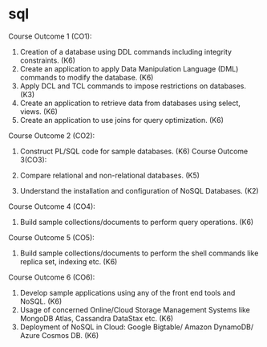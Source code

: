 # sql
Course Outcome 1 (CO1):
1. Creation of a database using DDL commands including integrity constraints. (K6)
2. Create an application to apply Data Manipulation Language (DML) commands to
modify the database. (K6)
3. Apply DCL and TCL commands to impose restrictions on databases. (K3)
4. Create an application to retrieve data from databases using select, views. (K6)
5. Create an application to use joins for query optimization. (K6)

Course Outcome 2 (CO2):

1. Construct PL/SQL code for sample databases. (K6)
Course Outcome 3(CO3):

1. Compare relational and non-relational databases. (K5)
2. Understand the installation and configuration of NoSQL Databases. (K2)

Course Outcome 4 (CO4):

1. Build sample collections/documents to perform query operations. (K6)

Course Outcome 5 (CO5):

1. Build sample collections/documents to perform the shell commands like replica set,
 indexing etc. (K6)

Course Outcome 6 (CO6):

1. Develop sample applications using any of the front end tools and NoSQL. (K6)
2. Usage of concerned Online/Cloud Storage Management Systems like MongoDB
Atlas, Cassandra DataStax etc. (K6)
3. Deployment of NoSQL in Cloud: Google Bigtable/ Amazon DynamoDB/ Azure
Cosmos DB. (K6)

